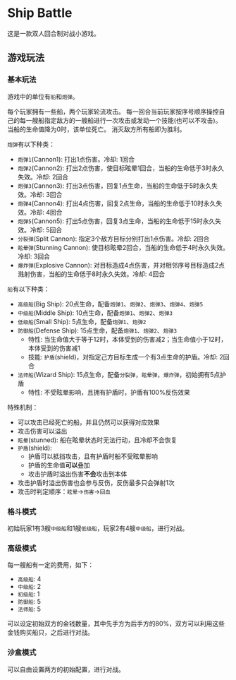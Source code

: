 # Ship Battle

这是一款双人回合制对战小游戏。

## 游戏玩法

### 基本玩法

游戏中的单位有`船`和`炮弹`。

每个玩家拥有一些船，两个玩家轮流攻击。
每一回合当前玩家按序号顺序操控自己的每一艘船指定敌方的一艘船进行一次攻击或发动一个技能(也可以不攻击)。
当船的生命值降为0时，该单位死亡。
消灭敌方所有船即为胜利。

`炮弹`有以下种类：
- `炮弹1`(Cannon1): 打出1点伤害。冷却: 1回合
- `炮弹2`(Cannon2): 打出2点伤害，使目标眩晕1回合，当船的生命低于3时永久失效。冷却: 2回合
- `炮弹3`(Cannon3): 打出3点伤害，回复1点生命，当船的生命低于5时永久失效。冷却: 3回合
- `炮弹4`(Cannon4): 打出4点伤害，回复2点生命，当船的生命低于10时永久失效。冷却: 4回合
- `炮弹5`(Cannon5): 打出5点伤害，回复3点生命，当船的生命低于15时永久失效。冷却: 5回合
- `分裂弹`(Split Cannon): 指定3个敌方目标分别打出1点伤害。冷却: 2回合
- `眩晕弹`(Stunning Cannon): 使目标眩晕2回合，当船的生命低于4时永久失效。冷却: 3回合
- `爆炸弹`(Explosive Cannon): 对目标造成4点伤害，并对相邻序号目标造成2点溅射伤害，当船的生命低于8时永久失效。冷却: 4回合

`船`有以下种类：
- `高级船`(Big Ship): 20点生命，配备`炮弹1`、`炮弹2`、`炮弹3`、`炮弹4`、`炮弹5`
- `中级船`(Middle Ship): 10点生命，配备`炮弹1`、`炮弹2`、`炮弹3`
- `低级船`(Small Ship): 5点生命，配备`炮弹1`、`炮弹2`
- `防御船`(Defense Ship): 15点生命，配备`炮弹1`、`炮弹2`、`炮弹3`
  - 特性: 当生命值大于等于12时，本体受到的伤害减2；当生命值小于12时，本体受到的伤害减1
  - 技能: `护盾`(shield)，对指定己方目标生成一个有3点生命的护盾。冷却: 2回合
- `法师船`(Wizard Ship): 15点生命，配备`分裂弹`，`眩晕弹`，`爆炸弹`，初始拥有5点护盾
  - 特性: 不受眩晕影响，且拥有护盾时，护盾有100%反伤效果

特殊机制：
- 可以攻击已经死亡的船，并且仍然可以获得对应效果
- 攻击伤害可以溢出
- `眩晕`(stunned): 船在眩晕状态时无法行动，且冷却不会恢复
- `护盾`(shield): 
  - 护盾可以抵挡攻击，且有护盾时船不受眩晕影响
  - 护盾的生命值**可以**叠加
  - 攻击护盾时溢出伤害**不会**攻击到本体
- 攻击护盾时溢出伤害也会参与反伤，反伤最多只会弹射1次
- 攻击时判定顺序：`眩晕`->`伤害`->`回血`

### 格斗模式

初始玩家1有3艘`中级船`和1艘`低级船`，玩家2有4艘`中级船`，进行对战。

### 高级模式

每一艘船有一定的费用，如下：
- `高级船`: 4
- `中级船`: 2
- `初级船`: 1
- `防御船`: 5
- `法师船`: 5

可以设定初始双方的金钱数量，其中先手方为后手方的80%，双方可以利用这些金钱购买船只，之后进行对战。

### 沙盒模式

可以自由设置两方的初始配置，进行对战。